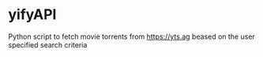 # yifyAPI

Python script to fetch movie torrents from https://yts.ag beased on the user specified search criteria
